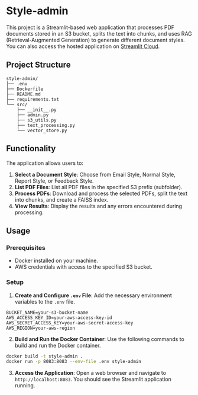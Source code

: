 # Style-admin

This project is a Streamlit-based web application that processes PDF documents stored in an S3 bucket, splits the text into chunks, and uses RAG (Retrieval-Augmented Generation) to generate different document styles.
You can also access the hosted application on [Streamlit Cloud](https://llm-style-main.streamlit.app).

## Project Structure

```
style-admin/
├── .env
├── Dockerfile
├── README.md
├── requirements.txt
└── src/
    ├── __init__.py
    ├── admin.py
    ├── s3_utils.py
    ├── text_processing.py
    └── vector_store.py
```

## Functionality

The application allows users to:

1. **Select a Document Style**: Choose from Email Style, Normal Style, Report Style, or Feedback Style.
2. **List PDF Files**: List all PDF files in the specified S3 prefix (subfolder).
3. **Process PDFs**: Download and process the selected PDFs, split the text into chunks, and create a FAISS index.
4. **View Results**: Display the results and any errors encountered during processing.

## Usage

### Prerequisites

- Docker installed on your machine.
- AWS credentials with access to the specified S3 bucket.

### Setup

1. **Create and Configure `.env` File**: Add the necessary environment variables to the `.env` file.

```env
BUCKET_NAME=your-s3-bucket-name
AWS_ACCESS_KEY_ID=your-aws-access-key-id
AWS_SECRET_ACCESS_KEY=your-aws-secret-access-key
AWS_REGION=your-aws-region
```

2. **Build and Run the Docker Container**: Use the following commands to build and run the Docker container.

```sh
docker build -t style-admin .
docker run -p 8083:8083 --env-file .env style-admin
```

3. **Access the Application**: Open a web browser and navigate to `http://localhost:8083`. You should see the Streamlit application running.


